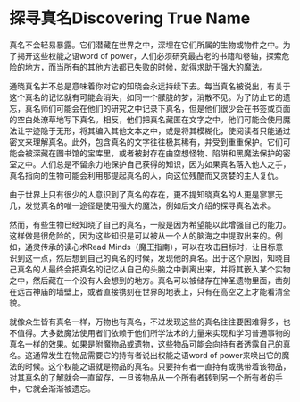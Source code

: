 # 探寻真名Discovering True Name

真名不会轻易暴露。它们潜藏在世界之中，深埋在它们所属的生物或物件之中。为了揭开这些权能之语word
of
power，人们必须研究最古老的书籍和卷轴，探索危险的地方，而当所有的其他方法都已失败的时候，就得求助于强大的魔法。

通晓真名并不总是意味着你对它的知晓会永远持续下去。每当真名被说出，有关于这个真名的记忆就有可能会消失，如同一个朦胧的梦，消散不见。为了防止它的遗忘，真名师们可能会在他们的研究之中记录下真名，但是他们很少会在书签或页面的空白处潦草地写下真名。相反，他们把真名藏匿在文字之中。他们可能会使用魔法让字迹隐于无形，将其编入其他文本之中，或是将其模糊化，使阅读者只能通过密文来理解真名。此外，包含真名的文字往往极其稀有，并受到重重保护。它们可能会被深藏在图书馆的宝库里，或者被封存在由空想怪物、陷阱和黑魔法保护的密室之中。人们总是不留余力地保护自己获得的知识，因为如果真名落入他人之手，真名指向的生物可能会利用那提起真名的人，向这位残酷而又贪婪的主人复仇。

由于世界上只有很少的人意识到了真名的存在，更不提知晓真名的人更是寥寥无几，发觉真名的唯一途径是使用强大的魔法，例如后文介绍的探寻真名法术。

然而，有些生物已经知晓了自己的真名，一般是因为希望能以此增强自己的能力。这样做是很危险的，因为这些知识是可以被从一个人的脑海之中提取出来的。例如，通灵传承的读心术Read
Minds（魔王指南），可以在攻击目标时，让目标意识到这一点，然后想到自己的真名的时候，发现他的真名。出于这个原因，知晓自己真名的人最终会把真名的记忆从自己的头脑之中剥离出来，并将其嵌入某个实物之中，然后藏在一个没有人会想到的地方。真名可以被储存在神圣遗物里面，凿刻在远古神庙的墙壁上，或者直接镌刻在世界的地表上，只有在高空之上才能看清全貌。

就像众生皆有真名一样，万物也有真名，不过发现这些的真名往往要困难得多，也不值得。大多数魔法使用者们依赖于他们所学法术的力量来实现和学习普通事物的真名一样的效果。如果是附魔物品或遗物，这些物品可能会向持有者透露自己的真名。这通常发生在物品需要它的持有者说出权能之语word
of
power来唤出它的魔法的时候。这个权能之语就是物品的真名。只要持有者一直持有或携带着该物品，对其真名的了解就会一直留存，一旦该物品从一个所有者转到另一个所有者的手中，它就会渐渐被遗忘。
